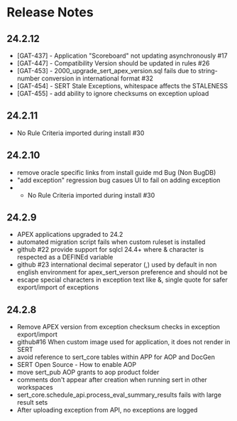 # Release Notes

## 24.2.12

* [GAT-437] - Application "Scoreboard" not updating asynchronously #17
* [GAT-447] - Compatibility Version should be updated in rules #26
* [GAT-453] - 2000_upgrade_sert_apex_version.sql fails due to string-number conversion in international format #32
* [GAT-454] - SERT Stale Exceptions, whitespace affects the STALENESS
* [GAT-455] - add ability to ignore checksums on exception upload

## 24.2.11

- No Rule Criteria imported during install #30

## 24.2.10

- remove oracle specific links from install guide md
Bug (Non BugDB)
- "add exception" regression bug casues UI to fail on adding exception
- - No Rule Criteria imported during install #30

## 24.2.9

- APEX applications upgraded to 24.2
- automated migration script fails when custom ruleset is installed
- github #22 provide support for sqlcl 24.4+ where & character is respected as a DEFINEd variable
- github #23 international decimal seperator (,) used by default in non english environment for apex_sert_verson preference and should not be
- escape special characters in exception text like &, single quote for safer export/import of exceptions

## 24.2.8

- Remove APEX version from exception checksum checks in exception export/import
- github#16 When custom image used for application, it does not render in SERT
- avoid reference to sert_core tables within APP for AOP and DocGen
- SERT Open Source - How to enable AOP
- move sert_pub AOP grants to aop product folder
- comments don't appear after creation when running sert in other workspaces
- sert_core.schedule_api.process_eval_summary_results fails with large result sets
- After uploading exception from API, no exceptions are logged
